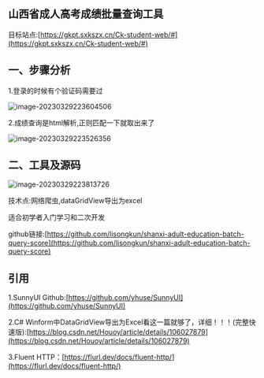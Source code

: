 ﻿## 山西省成人高考成绩批量查询工具

目标站点:[https://gkpt.sxkszx.cn/Ck-student-web/#](https://gkpt.sxkszx.cn/Ck-student-web/#)

## 一、步骤分析

1.登录的时候有个验证码需要过

![image-20230329223604506](https://www.lisok.cn/usr/uploads/2023/03/1351800993.png)

2.成绩查询是html解析,正则匹配一下就取出来了

![image-20230329223526356](https://www.lisok.cn/usr/uploads/2023/03/3242748541.png)

## 二、工具及源码

![image-20230329223813726](https://www.lisok.cn/usr/uploads/2023/03/439422377.png)

技术点:网络爬虫,dataGridView导出为excel

适合初学者入门学习和二次开发

github链接:[https://github.com/lisongkun/shanxi-adult-education-batch-query-score](https://github.com/lisongkun/shanxi-adult-education-batch-query-score)



## 引用

1.SunnyUI Github:[https://github.com/yhuse/SunnyUI](https://github.com/yhuse/SunnyUI)

2.C# Winform中DataGridView导出为Excel看这一篇就够了，详细！！！(完整快速版):[https://blog.csdn.net/Houoy/article/details/106027879](https://blog.csdn.net/Houoy/article/details/106027879)

3.Fluent HTTP：[https://flurl.dev/docs/fluent-http/](https://flurl.dev/docs/fluent-http/)